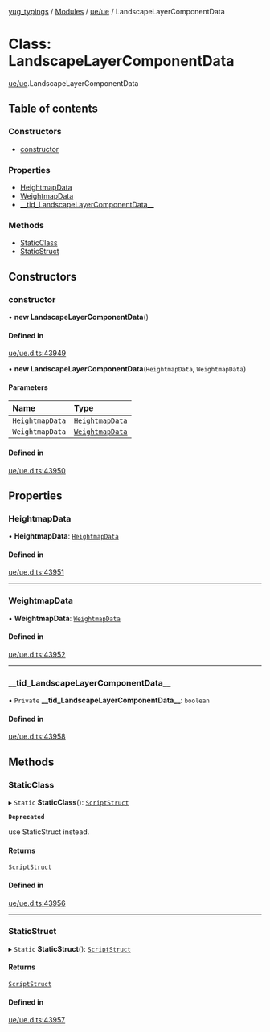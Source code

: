 [yug_typings](../README.md) / [Modules](../modules.md) / [ue/ue](../modules/ue_ue.md) / LandscapeLayerComponentData

# Class: LandscapeLayerComponentData

[ue/ue](../modules/ue_ue.md).LandscapeLayerComponentData

## Table of contents

### Constructors

- [constructor](ue_ue.LandscapeLayerComponentData.md#constructor)

### Properties

- [HeightmapData](ue_ue.LandscapeLayerComponentData.md#heightmapdata)
- [WeightmapData](ue_ue.LandscapeLayerComponentData.md#weightmapdata)
- [\_\_tid\_LandscapeLayerComponentData\_\_](ue_ue.LandscapeLayerComponentData.md#__tid_landscapelayercomponentdata__)

### Methods

- [StaticClass](ue_ue.LandscapeLayerComponentData.md#staticclass)
- [StaticStruct](ue_ue.LandscapeLayerComponentData.md#staticstruct)

## Constructors

### constructor

• **new LandscapeLayerComponentData**()

#### Defined in

[ue/ue.d.ts:43949](https://github.com/YugMetaverse/yug_typings/blob/25cad34/ue/ue.d.ts#L43949)

• **new LandscapeLayerComponentData**(`HeightmapData`, `WeightmapData`)

#### Parameters

| Name | Type |
| :------ | :------ |
| `HeightmapData` | [`HeightmapData`](ue_ue.HeightmapData.md) |
| `WeightmapData` | [`WeightmapData`](ue_ue.WeightmapData.md) |

#### Defined in

[ue/ue.d.ts:43950](https://github.com/YugMetaverse/yug_typings/blob/25cad34/ue/ue.d.ts#L43950)

## Properties

### HeightmapData

• **HeightmapData**: [`HeightmapData`](ue_ue.HeightmapData.md)

#### Defined in

[ue/ue.d.ts:43951](https://github.com/YugMetaverse/yug_typings/blob/25cad34/ue/ue.d.ts#L43951)

___

### WeightmapData

• **WeightmapData**: [`WeightmapData`](ue_ue.WeightmapData.md)

#### Defined in

[ue/ue.d.ts:43952](https://github.com/YugMetaverse/yug_typings/blob/25cad34/ue/ue.d.ts#L43952)

___

### \_\_tid\_LandscapeLayerComponentData\_\_

• `Private` **\_\_tid\_LandscapeLayerComponentData\_\_**: `boolean`

#### Defined in

[ue/ue.d.ts:43958](https://github.com/YugMetaverse/yug_typings/blob/25cad34/ue/ue.d.ts#L43958)

## Methods

### StaticClass

▸ `Static` **StaticClass**(): [`ScriptStruct`](ue_ue.ScriptStruct.md)

**`Deprecated`**

use StaticStruct instead.

#### Returns

[`ScriptStruct`](ue_ue.ScriptStruct.md)

#### Defined in

[ue/ue.d.ts:43956](https://github.com/YugMetaverse/yug_typings/blob/25cad34/ue/ue.d.ts#L43956)

___

### StaticStruct

▸ `Static` **StaticStruct**(): [`ScriptStruct`](ue_ue.ScriptStruct.md)

#### Returns

[`ScriptStruct`](ue_ue.ScriptStruct.md)

#### Defined in

[ue/ue.d.ts:43957](https://github.com/YugMetaverse/yug_typings/blob/25cad34/ue/ue.d.ts#L43957)
